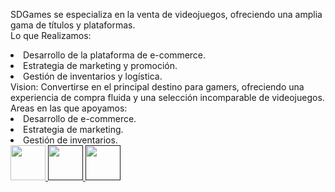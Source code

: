 <span class="font-bold text-start text-xl">SDGames</span><span class="font-light text-start text-xl"> se especializa en la venta de videojuegos, ofreciendo una amplia gama de títulos y plataformas.
 <br> <span class="font-bold text-xl">Lo que Realizamos:</span>
</span> 
<li class="font-light text-start text-xl">Desarrollo de la plataforma de e-commerce.</li><li class="font-light text-start text-xl">Estrategia de marketing y promoción.</li><li class="font-light text-start text-xl">Gestión de inventarios y logística.</li>
<!-- VISION -->
<span class="font-semibold text-start text-xl"> Vision:</span>
<span class="font-light text-start text-xl">Convertirse en el principal destino para gamers, ofreciendo una experiencia de compra fluida y una selección incomparable de videojuegos.</span> 
<!-- AREAS DE TRABAJO -->
<span class="font-semibold text-start text-xl"> Areas en las que apoyamos:</span>
<li class="font-light text-start text-xl">Desarrollo de e-commerce.</li><li class="font-light text-start text-xl">Estrategia de marketing.</li><li class="font-light text-start text-xl">Gestión de inventarios.</li> 
<div class="flex justify-items-center w-5/12 py-5 gap-0">
<a href="https://sdptvgame.com" target="_blank"><img src="https://xpanzion.net/assets/icon-web.png" alt=""style="width:56px; height:56px">
</a>
<a href="" target="_blank"><img src="https://xpanzion.net/assets/icon-ig.png" alt="" style="width:56px; height:56px">
</a>
<a href="" target="_blank"><img src="https://xpanzion.net/assets/icon-fb.png" alt="" style="width:56px; height:56px">
</a>
</div>